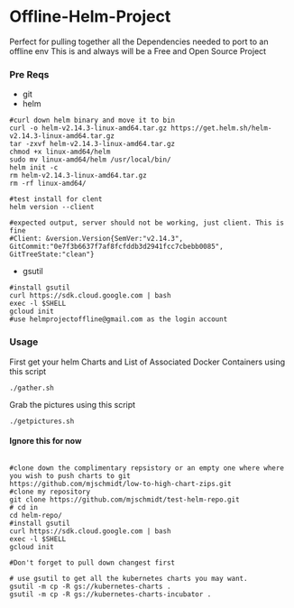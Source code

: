 # Offline-Helm-Project
Perfect for pulling together all the Dependencies needed to port to an offline env
This is and always will be a Free and Open Source Project

### Pre Reqs
* git
* helm
```
#curl down helm binary and move it to bin
curl -o helm-v2.14.3-linux-amd64.tar.gz https://get.helm.sh/helm-v2.14.3-linux-amd64.tar.gz
tar -zxvf helm-v2.14.3-linux-amd64.tar.gz
chmod +x linux-amd64/helm
sudo mv linux-amd64/helm /usr/local/bin/
helm init -c
rm helm-v2.14.3-linux-amd64.tar.gz
rm -rf linux-amd64/

#test install for clent
helm version --client

#expected output, server should not be working, just client. This is fine
#Client: &version.Version{SemVer:"v2.14.3", GitCommit:"0e7f3b6637f7af8fcfddb3d2941fcc7cbebb0085", GitTreeState:"clean"}
```
* gsutil
```
#install gsutil
curl https://sdk.cloud.google.com | bash
exec -l $SHELL
gcloud init
#use helmprojectoffline@gmail.com as the login account
```

### Usage
First get your helm Charts and List of Associated Docker Containers using this script
```
./gather.sh
```

Grab the pictures using this script
```
./getpictures.sh
```


#### Ignore this for now
```

#clone down the complimentary repsistory or an empty one where where you wish to push charts to git
https://github.com/mjschmidt/low-to-high-chart-zips.git
#clone my repository
git clone https://github.com/mjschmidt/test-helm-repo.git
# cd in 
cd helm-repo/
#install gsutil
curl https://sdk.cloud.google.com | bash
exec -l $SHELL
gcloud init

#Don't forget to pull down changest first
 
# use gsutil to get all the kubernetes charts you may want.
gsutil -m cp -R gs://kubernetes-charts .
gsutil -m cp -R gs://kubernetes-charts-incubator .
```

